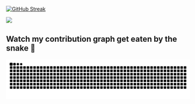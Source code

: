 
[![GitHub Streak](https://github-readme-streak-stats.herokuapp.com?user=thathoichoigirl&theme=radical&date_format=M%20j%5B%2C%20Y%5D)](https://git.io/streak-stats)

<a href="https://wakatime.com"><img src="https://wakatime.com/share/@3516f9eb-5475-43ff-85a4-193d68e61e24/ab6a4d11-ebec-4c7b-b8e6-655b26270f44.png" height="365" /></a>



## **Watch my contribution graph get eaten by the snake 🐍**
![snake gif](https://github.com/thathoichoigirl/thathoichoigirl/blob/output/github-contribution-grid-snake.svg)


